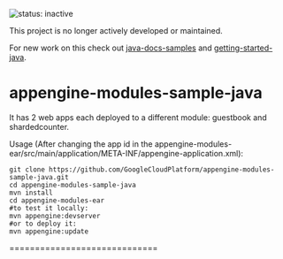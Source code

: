 ![status: inactive](https://img.shields.io/badge/status-inactive-red.svg)

This project is no longer actively developed or maintained.

For new work on this check out [java-docs-samples](https://github.com/GoogleCloudPlatform/java-docs-samples) and [getting-started-java](https://github.com/GoogleCloudPlatform/getting-started-java).


# appengine-modules-sample-java


It has 2 web apps each deployed to a different module: guestbook and shardedcounter.

Usage (After changing the app id in the appengine-modules-ear/src/main/application/META-INF/appengine-application.xml):

    git clone https://github.com/GoogleCloudPlatform/appengine-modules-sample-java.git
    cd appengine-modules-sample-java
    mvn install
    cd appengine-modules-ear
    #to test it locally:
    mvn appengine:devserver
    #or to deploy it:
    mvn appengine:update

=============================

